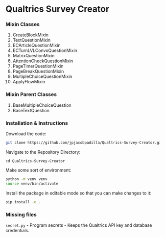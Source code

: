 # **Qualtrics Survey Creator**

### **Mixin Classes**
1. CreateBlockMixin
2. TextQuestionMixin
3. ECArticleQuestionMixin
4. ECTurnLVLConvoQuestionMixin
5. MatrixQuestionMixin
6. AttentionCheckQuestionMixin
7. PageTimerQuestionMixin
8. PageBreakQuestionMixin
9. MultipleChoiceQuestionMixin
10. ApplyFlowMixin

### Mixin Parent Classes
1. BaseMultipleChoiceQuestion
2. BaseTextQuestion

### Installation & Instructions

Download the code:
```bash
git clone https://github.com/jpjacobpadilla/Qualtrics-Survey-Creator.git
```

Navigate to the Repository Directory:
```
cd Qualtrics-Survey-Creator
```

Make some sort of environment:
```bash
python -m venv venv
source venv/bin/activate
```

Install the package in editable mode so that you can make changes to it:
```bash
pip install -e .
```

### Missing files

```secret.py``` - Program secrets - Keeps the Qualtrics API key and database credentials.
